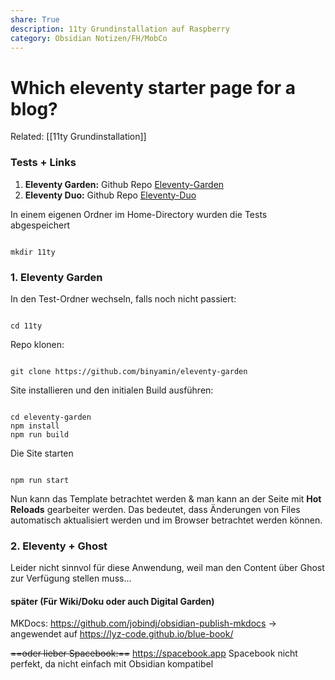```yaml
---
share: True
description: 11ty Grundinstallation auf Raspberry
category: Obsidian Notizen/FH/MobCo
---
```

# Which eleventy starter page for a blog?

Related: [[11ty Grundinstallation]]

### Tests + Links
1. **Eleventy Garden:** Github Repo [Eleventy-Garden](https://github.com/binyamin/eleventy-garden) 
2. **Eleventy Duo:** Github Repo [Eleventy-Duo](https://github.com/yinkakun/eleventy-duo)


In einem eigenen Ordner im Home-Directory wurden die Tests abgespeichert
```

mkdir 11ty
```



### 1. Eleventy Garden

In den Test-Ordner wechseln, falls noch nicht passiert:
```

cd 11ty
```


Repo klonen:
```

git clone https://github.com/binyamin/eleventy-garden
```


Site installieren und den initialen Build ausführen:
```

cd eleventy-garden
npm install
npm run build
```


Die Site starten
```

npm run start
```



Nun kann das Template betrachtet werden & man kann an der Seite mit **Hot Reloads** gearbeiter werden.
Das bedeutet, dass Änderungen von Files automatisch aktualisiert werden und im Browser betrachtet werden können.


### 2. Eleventy + Ghost
Leider nicht sinnvol für diese Anwendung, weil man den Content über Ghost zur Verfügung stellen muss...





#### später (Für Wiki/Doku oder auch Digital Garden)

MKDocs: https://github.com/jobindj/obsidian-publish-mkdocs
→ angewendet auf  https://lyz-code.github.io/blue-book/

~~==oder lieber Spacebook:==~~ https://spacebook.app
Spacebook nicht perfekt, da nicht einfach mit Obsidian kompatibel